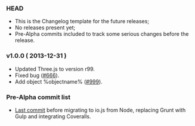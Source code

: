 ### HEAD ###

* This is the Changelog template for the future releases;
* No releases present yet;
* Pre-Alpha commits included to track some serious changes before the release.

### v1.0.0 ( 2013-12-31 )

* Updated Three.js to version r99.
* Fixed bug ([#666](https://github.com/edloidas/dawn-of-aegis/issues/666)).
* Add object %objectname% ([#999](https://github.com/edloidas/dawn-of-aegis/pull/999)).

### Pre-Alpha commit list

* [Last commit](https://github.com/edloidas/dawn-of-aegis/commit/9c92c9871e55fb129cae7cfe233d28f8312644dc) before migrating to io.js from Node, replacing Grunt with Gulp and integrating Coveralls.
